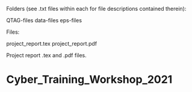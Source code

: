 Folders (see .txt files within each for file descriptions contained therein):

QTAG-files
data-files
eps-files

Files:

project_report.tex
project_report.pdf

Project report .tex and .pdf files.
# Cyber_Training_Workshop_2021
